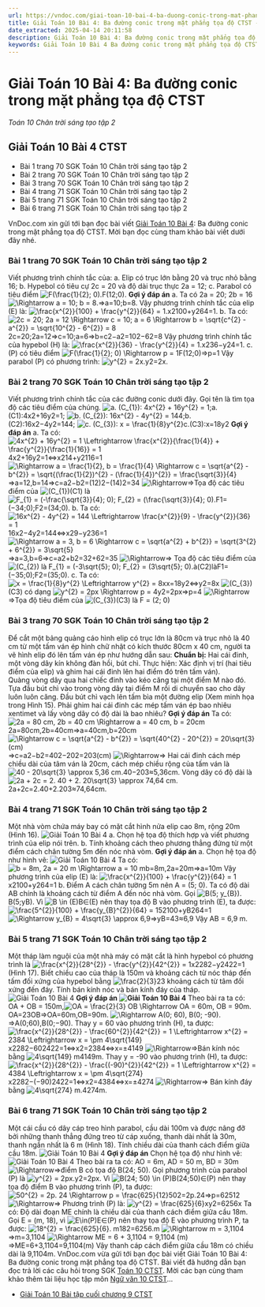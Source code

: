 ```yaml
---
url: https://vndoc.com/giai-toan-10-bai-4-ba-duong-conic-trong-mat-phang-toa-do-ctst-283621
title: Giải Toán 10 Bài 4: Ba đường conic trong mặt phẳng tọa độ CTST - Toán 10 Chân trời sáng tạo tập 2 - VnDoc.com
date_extracted: 2025-04-14 20:11:58
description: Giải Toán 10 Bài 4: Ba đường conic trong mặt phẳng tọa độ CTST được VnDoc.com sưu tầm và xin gửi tới bạn đọc cùng tham khảo.
keywords: Giải Toán 10 Bài 4 Ba đường conic trong mặt phẳng tọa độ CTST,Giải Toán 10 Bài 4,Ba đường conic trong mặt phẳng tọa độ CTST,giải toán 10,toán 10 bài 4,toán 10,toán 10 CTST,giải toán 10 ctst,toán 10 chân trời sáng tạo,Toán 10 Chân trời sáng tạo tập 2,giải Toán 10 Chân trời sáng tạo tập 2,Toán lớp 10 Chân trời sáng tạo tập 2,giải Toán lớp 10 Chân trời sáng tạo tập 2
---
```


# Giải Toán 10 Bài 4: Ba đường conic trong mặt phẳng tọa độ CTST
 _Toán 10 Chân trời sáng tạo tập 2_
## Giải Toán 10 Bài 4 CTST
  * Bài 1 trang 70 SGK Toán 10 Chân trời sáng tạo tập 2
  * Bài 2 trang 70 SGK Toán 10 Chân trời sáng tạo tập 2
  * Bài 3 trang 70 SGK Toán 10 Chân trời sáng tạo tập 2
  * Bài 4 trang 71 SGK Toán 10 Chân trời sáng tạo tập 2
  * Bài 5 trang 71 SGK Toán 10 Chân trời sáng tạo tập 2
  * Bài 6 trang 71 SGK Toán 10 Chân trời sáng tạo tập 2

VnDoc.com xin gửi tới bạn đọc bài viết [Giải Toán 10 Bài 4](<https://vndoc.com/giai-toan-10-bai-4-ba-duong-conic-trong-mat-phang-toa-do-ctst-283621>): Ba đường conic trong mặt phẳng tọa độ CTST. Mời bạn đọc cùng tham khảo bài viết dưới đây nhé.
### Bài 1 trang 70 SGK Toán 10 Chân trời sáng tạo tập 2
Viết phương trình chính tắc của:
a. Elip có trục lớn bằng 20 và trục nhỏ bằng 16;
b. Hypebol có tiêu cự 2c = 20 và độ dài trục thực 2a = 12;
c. Parabol có tiêu điểm ![F\(\\frac{1}{2}; 0\).](https://i.vdoc.vn/data/image/blank.png)F\(12;0\).
**Gợi ý đáp án**
a. Ta có 2a = 20; 2b = 16 ![\\Rightarrow a = 10; b = 8.](https://i.vdoc.vn/data/image/blank.png)⇒a=10;b=8.
Vậy phương trình chính tắc của elip \(E\) là: ![\\frac{x^{2}}{100} + \\frac{y^{2}}{64} = 1.](https://i.vdoc.vn/data/image/blank.png)x2100+y264=1.
b. Ta có: ![2c = 20; 2a = 12 \\Rightarrow c = 10; a = 6 \\Rightarrow b = \\sqrt{c^{2} - a^{2}} = \\sqrt{10^{2} - 6^{2}} = 8](https://i.vdoc.vn/data/image/blank.png)2c=20;2a=12⇒c=10;a=6⇒b=c2−a2=102−62=8
Vậy phương trình chính tắc của hypebol \(H\) là: ![\\frac{x^{2}}{36} - \\frac{y^{2}}{4} = 1.](https://i.vdoc.vn/data/image/blank.png)x236−y24=1.
c. \(P\) có tiêu điểm ![F\(\\frac{1}{2}; 0\) \\Rightarrow p = 1](https://i.vdoc.vn/data/image/blank.png)F\(12;0\)⇒p=1
Vậy parabol \(P\) có phương trình: ![y^{2} = 2x.](https://i.vdoc.vn/data/image/blank.png)y2=2x.
### Bài 2 trang 70 SGK Toán 10 Chân trời sáng tạo tập 2
Viết phương trình chính tắc của các đường conic dưới đây. Gọi tên là tìm tọa độ các tiêu điểm của chúng.
![a. \(C_{1}\): 4x^{2} + 16y^{2} = 1;](https://i.vdoc.vn/data/image/blank.png)a.\(C1\):4x2+16y2=1;
![b. \(C_{2}\): 16x^{2} - 4y^{2} = 144;](https://i.vdoc.vn/data/image/blank.png)b.\(C2\):16x2−4y2=144;
![c. \(C_{3}\): x = \\frac{1}{8}y^{2}](https://i.vdoc.vn/data/image/blank.png)c.\(C3\):x=18y2
**Gợi ý đáp án**
a. Ta có: ![4x^{2} + 16y^{2} = 1 \\Leftrightarrow \\frac{x^{2}}{\\frac{1}{4}} + \\frac{y^{2}}{\\frac{1}{16}} = 1](https://i.vdoc.vn/data/image/blank.png)4x2+16y2=1⇔x214+y2116=1
![\\Rightarrow a = \\frac{1}{2}, b = \\frac{1}{4} \\Rightarrow c = \\sqrt{a^{2} - b^{2}} = \\sqrt{\(\\frac{1}{2}\)^{2} - \(\\frac{1}{4}\)^{2}} = \\frac{\\sqrt{3}}{4}](https://i.vdoc.vn/data/image/blank.png)⇒a=12,b=14⇒c=a2−b2=\(12\)2−\(14\)2=34
![\\Rightarrow](https://i.vdoc.vn/data/image/blank.png)⇒Tọa độ các tiêu điểm của ![\(C_{1}\)](https://i.vdoc.vn/data/image/blank.png)\(C1\) là ![F_{1} = \(-\\frac{\\sqrt{3}}{4}; 0\); F_{2} = \(\\frac{\\sqrt{3}}{4}; 0\).](https://i.vdoc.vn/data/image/blank.png)F1=\(−34;0\);F2=\(34;0\).
b. Ta có: ![16x^{2} - 4y^{2} = 144 \\Leftrightarrow \\frac{x^{2}}{9} - \\frac{y^{2}}{36} = 1](https://i.vdoc.vn/data/image/blank.png)16x2−4y2=144⇔x29−y236=1
![\\Rightarrow a = 3, b = 6 \\Rightarrow c = \\sqrt{a^{2} + b^{2}} = \\sqrt{3^{2} + 6^{2}} = 3\\sqrt{5}](https://i.vdoc.vn/data/image/blank.png)⇒a=3,b=6⇒c=a2+b2=32+62=35
![\\Rightarrow](https://i.vdoc.vn/data/image/blank.png)⇒ Tọa độ các tiêu điểm của ![\(C_{2}\) là F_{1} = \(-3\\sqrt{5}; 0\); F_{2} = \(3\\sqrt{5}; 0\).](https://i.vdoc.vn/data/image/blank.png)à\(C2\)làF1=\(−35;0\);F2=\(35;0\).
c. Ta có: ![x = \\frac{1}{8}y^{2} \\Leftrightarrow y^{2} = 8x](https://i.vdoc.vn/data/image/blank.png)x=18y2⇔y2=8x
![\(C_{3}\)](https://i.vdoc.vn/data/image/blank.png)\(C3\) có dạng ![y^{2} = 2px \\Rightarrow p = 4](https://i.vdoc.vn/data/image/blank.png)y2=2px⇒p=4
![\\Rightarrow](https://i.vdoc.vn/data/image/blank.png)⇒Tọa độ tiêu điểm của ![\(C_{3}\)](https://i.vdoc.vn/data/image/blank.png)\(C3\) là F = \(2; 0\)
### Bài 3 trang 70 SGK Toán 10 Chân trời sáng tạo tập 2
Để cắt một bảng quảng cáo hình elip có trục lớn là 80cm và trục nhỏ là 40 cm từ một tấm ván ép hình chữ nhật có kích thước 80cm x 40 cm, người ta vẽ hình elip đó lên tấm ván ép như hướng dẫn sau:
**Chuẩn bị:**
Hai cái đinh, một vòng dây kín không đàn hồi, bút chì.
Thực hiện:
Xác định vị trí \(hai tiêu điểm của elip\) và ghim hai cái đinh lên hai điểm đó trên tấm ván\).  
Quàng vòng dây qua hai chiếc đinh vào kéo căng tại một điểm M nào đó. Tựa đầu bút chì vào trong vòng dây tại điểm M rồi di chuyển sao cho dây luôn luôn căng. Đầu bút chì vạch lên tấm bìa một đường elip \(Xem minh họa trong Hình 15\).
Phải ghim hai cái đinh các mép tấm ván ép bao nhiêu xentimet và lấy vòng dây có độ dài là bao nhiêu?
**Gợi ý đáp án**
Ta có: ![2a = 80 cm, 2b = 40 cm \\Rightarrow a = 40 cm, b = 20cm](https://i.vdoc.vn/data/image/blank.png)2a=80cm,2b=40cm⇒a=40cm,b=20cm
![\\Rightarrow c = \\sqrt{a^{2} - b^{2}} = \\sqrt{40^{2} - 20^{2}} = 20\\sqrt{3} \(cm\)](https://i.vdoc.vn/data/image/blank.png)⇒c=a2−b2=402−202=203\(cm\)
![\\Rightarrow](https://i.vdoc.vn/data/image/blank.png)⇒ Hai cái đinh cách mép chiều dài của tâm ván là 20cm, cách mép chiều rộng của tấm ván là ![40 - 20\\sqrt{3} \\approx 5,36 cm.](https://i.vdoc.vn/data/image/blank.png)40−203≈5,36cm.
Vòng dây có độ dài là ![2a + 2c = 2. 40 + 2. 20\\sqrt{3} \\approx 74,64 cm.](https://i.vdoc.vn/data/image/blank.png)2a+2c=2.40+2.203≈74,64cm.
### Bài 4 trang 71 SGK Toán 10 Chân trời sáng tạo tập 2
Một nhà vòm chứa máy bay có mặt cắt hình nửa elip cao 8m, rộng 20m \(Hình 16\).
![Giải Toán 10 Bài 4](https://i.vdoc.vn/data/image/2022/12/15/giai-toan-10-bai-4-chuong-9-1.jpg)
a. Chọn hệ tọa độ thích hợp và viết phương trình của elip nói trên.
b. Tính khoảng cách theo phương thẳng đứng từ một điểm cách chân tường 5m đến nóc nhà vòm.
**Gợi ý đáp án**
a. Chọn hệ tọa độ như hình vẽ:
![Giải Toán 10 Bài 4](https://i.vdoc.vn/data/image/2022/12/15/giai-toan-10-bai-4-chuong-9-2.jpg)
Ta có: ![b = 8m, 2a = 20 m \\Rightarrow a = 10 m](https://i.vdoc.vn/data/image/blank.png)b=8m,2a=20m⇒a=10m
Vậy phương trình của elip \(E\) là: ![\\frac{x^{2}}{100} + \\frac{y^{2}}{64} = 1](https://i.vdoc.vn/data/image/blank.png)x2100+y264=1
b. Điểm A cách chân tường 5m nên A = \(5; 0\). Ta có độ dài AB chính là khoảng cách từ điểm A đến nóc nhà vòm.
Gọi ![B\(5; y_{B}\).](https://i.vdoc.vn/data/image/blank.png)B\(5;yB\). Vì ![B \\in \(E\)](https://i.vdoc.vn/data/image/blank.png)B∈\(E\) nên thay tọa độ B vào phương trình \(E\), ta được:![\\frac{5^{2}}{100} + \\frac{y_{B}^{2}}{64} = 1](https://i.vdoc.vn/data/image/blank.png)52100+yB264=1
![\\Rightarrow y_{B} = 4\\sqrt{3} \\approx 6,9](https://i.vdoc.vn/data/image/blank.png)⇒yB=43≈6,9
Vậy AB = 6,9 m.
### Bài 5 trang 71 SGK Toán 10 Chân trời sáng tạo tập 2
Một tháp làm nguội của một nhà máy có mặt cắt là hình hypebol có phương trình là ![\\frac{x^{2}}{28^{2}} - \\frac{y^{2}}{42^{2}} = 1](https://i.vdoc.vn/data/image/blank.png)x2282−y2422=1 \(Hình 17\). Biết chiều cao của tháp là 150m và khoảng cách từ nóc tháp đến tấm đối xứng của hypebol bằng ![\\frac{2}{3}](https://i.vdoc.vn/data/image/blank.png)23 khoảng cách từ tâm đối xứng đến đáy. Tính bán kính nóc và bán kính đáy của tháp.
![Giải Toán 10 Bài 4](https://i.vdoc.vn/data/image/2022/12/15/giai-toan-10-bai-4-chuong-9-3.jpg)
**Gợi ý đáp án**
**![Giải Toán 10 Bài 4](https://i.vdoc.vn/data/image/2022/12/15/giai-toan-10-bai-4-chuong-9-4.jpg)**
Theo bài ra ta có: OA + OB = 150m,![OA = \\frac{2}{3} OB \\Rightarrow OA = 60m, OB = 90m.](https://i.vdoc.vn/data/image/blank.png) OA=23OB⇒OA=60m,OB=90m.
![\\Rightarrow A\(0; 60\), B\(0; -90\).](https://i.vdoc.vn/data/image/blank.png)⇒A\(0;60\),B\(0;−90\).
Thay y = 60 vào phương trình \(H\), ta được:![\\frac{x^{2}}{28^{2}} - \\frac{60^{2}}{42^{2}} = 1 \\Leftrightarrow x^{2} = 2384 \\Leftrightarrow x = \\pm 4\\sqrt{149}](https://i.vdoc.vn/data/image/blank.png)x2282−602422=1⇔x2=2384⇔x=±4149
![\\Rightarrow](https://i.vdoc.vn/data/image/blank.png)⇒Bán kính nóc bằng ![4\\sqrt{149} m](https://i.vdoc.vn/data/image/blank.png)4149m.
Thay y = -90 vào phương trình \(H\), ta được:
![\\frac{x^{2}}{28^{2}} - \\frac{\(-90\)^{2}}{42^{2}} = 1 \\Leftrightarrow x^{2} = 4384 \\Leftrightarrow x = \\pm 4\\sqrt{274}](https://i.vdoc.vn/data/image/blank.png)x2282−\(−90\)2422=1⇔x2=4384⇔x=±4274
![\\Rightarrow](https://i.vdoc.vn/data/image/blank.png)⇒ Bán kính đáy bằng ![4\\sqrt{274} m.](https://i.vdoc.vn/data/image/blank.png)4274m.
### Bài 6 trang 71 SGK Toán 10 Chân trời sáng tạo tập 2
Một cái cầu có dây cáp treo hình parabol, cầu dài 100m và được nâng đỡ bởi những thanh thẳng đứng treo từ cáp xuống, thanh dài nhất là 30m, thanh ngắn nhất là 6 m \(Hình 18\). Tính chiều dài của thanh cách điểm giữa cầu 18m.
![Giải Toán 10 Bài 4](https://i.vdoc.vn/data/image/2022/12/15/giai-toan-10-bai-4-chuong-9-5.jpg)
**Gợi ý đáp án**
Chọn hệ tọa độ như hình vẽ:
![Giải Toán 10 Bài 4](https://i.vdoc.vn/data/image/2022/12/15/giai-toan-10-bai-4-chuong-9-6.jpg)
Theo bài ra ta có: AO = 6m, AD = 50 m, BD = 30m ![\\Rightarrow](https://i.vdoc.vn/data/image/blank.png)⇒điểm B có tọa độ B\(24; 50\).
Gọi phương trình của parabol \(P\) là ![y^{2} = 2px.](https://i.vdoc.vn/data/image/blank.png)y2=2px.
Vì ![B\(24; 50\) \\in \(P\)](https://i.vdoc.vn/data/image/blank.png)B\(24;50\)∈\(P\) nên thay tọa độ điểm B vào phương trình \(P\), ta được:
![50^{2} = 2p. 24 \\Rightarrow p = \\frac{625}{12}](https://i.vdoc.vn/data/image/blank.png)502=2p.24⇒p=62512
![\\Rightarrow](https://i.vdoc.vn/data/image/blank.png)⇒ Phương trình \(P\) là: ![y^{2} = \\frac{625}{6}x](https://i.vdoc.vn/data/image/blank.png)y2=6256x
Ta có: Độ dài đoạn ME chính là chiều dài của thanh cách điểm giữa cầu 18m. Gọi E = \(m, 18\), vì ![E\\in\(P\)](https://i.vdoc.vn/data/image/blank.png)E∈\(P\) nên thay tọa độ E vào phương trình P, ta được: ![18^{2} = \\frac{625}{6}. m](https://i.vdoc.vn/data/image/blank.png)182=6256.m
![\\Rightarrow m = 3,1104](https://i.vdoc.vn/data/image/blank.png)⇒m=3,1104
![\\Rightarrow ME = 6 + 3,1104 = 9,1104 \(m\)](https://i.vdoc.vn/data/image/blank.png)⇒ME=6+3,1104=9,1104\(m\)
Vậy thanh cáp cách điểm giữa cầu 18m có chiều dài là 9,1104m.
VnDoc.com vừa gửi tới bạn đọc bài viết Giải Toán 10 Bài 4: Ba đường conic trong mặt phẳng tọa độ CTST. Bài viết đã hướng dẫn bạn đọc trả lời các câu hỏi trong SGK [Toán 10 CTST](<https://vndoc.com/toan-10-chan-troi-sang-tao-tap2>). Mời các bạn cùng tham khảo thêm tài liệu học tập môn [Ngữ văn 10 CTST](<https://vndoc.com/ngu-van-10-chan-troi-sang-tao-tap2>)...
  * [Giải Toán 10 Bài tập cuối chương 9 CTST](<https://vndoc.com/giai-toan-10-bai-tap-cuoi-chuong-9-ctst-283622>)


